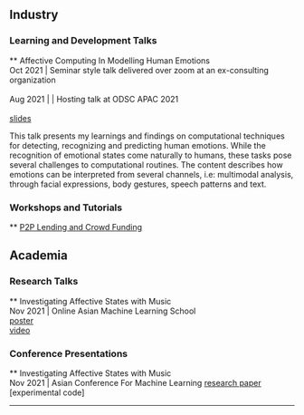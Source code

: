 
## Industry 

### Learning and Development Talks 
** Affective Computing In Modelling Human Emotions <br>
   Oct 2021 | Seminar style talk delivered over zoom at an ex-consulting organization<br><br>
   Aug 2021 | | Hosting talk at ODSC APAC 2021 <br><br>
[slides](/assets/Affective_Computing_Human_Emotions.pdf) <br>

This talk presents my learnings and findings on computational techniques for detecting, recognizing and predicting human emotions. While the recognition of emotional states come naturally to humans, these tasks pose several challenges to computational routines. The content describes how emotions can be interpreted from several channels, i.e: multimodal analysis, through facial expressions, body gestures, speech patterns and text. 

### Workshops and Tutorials
** [P2P Lending and Crowd Funding](https://nbviewer.org/github/AnannyaNZCA/AnannyaNZCA1.github.io/blob/main/P2P_Lending_%26_CrowdFunding.ipynb)

## Academia

### Research Talks
** Investigating Affective States with Music <br>
   Nov 2021 | Online Asian Machine Learning School <br>
   [poster](/assets/poster.jpg) <br>
   [video](https://www.youtube.com/watch?v=MyPN_YXvyGo)

### Conference Presentations
** Investigating Affective States with Music <br>
   Nov 2021 | Asian Conference For Machine Learning
   [research paper](https://nbviewer.org/github/AnannyaNZCA/AnannyaNZCA1.github.io/blob/main/P2P_Lending_%26_CrowdFunding.ipynb)<br>
   [experimental code]

---
